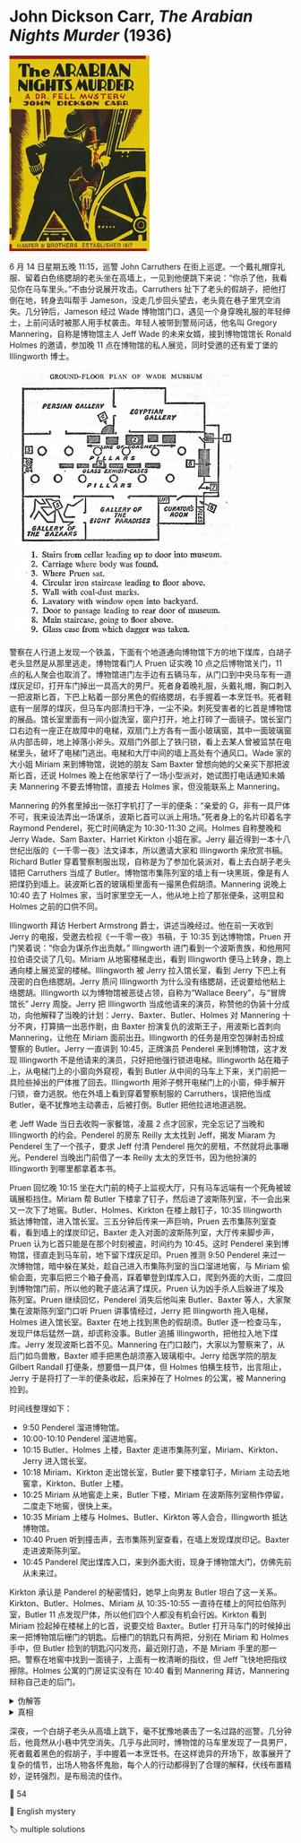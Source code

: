 # John Dickson Carr, <i>The Arabian Nights Murder</i> (1936)

<img src=images/1936_cover.jpg width=250/>

6 月 14 日星期五晚 11:15，巡警 John Carruthers 在街上巡逻。一个戴礼帽穿礼服、留着白色络腮胡的老头坐在高墙上，一见到他便跳下来说：“你杀了他，我看见你在马车里头。”不由分说展开攻击。Carruthers 扯下了老头的假胡子，把他打倒在地，转身去叫帮手 Jameson，没走几步回头望去，老头竟在巷子里凭空消失。几分钟后，Jameson 经过 Wade 博物馆门口，遇见一个身穿晚礼服的年轻绅士，上前问话时被那人用手杖袭击。年轻人被带到警局问话，他名叫 Gregory Mannering，自称是博物馆主人 Jeff Wade 的未来女婿，接到博物馆馆长 Ronald Holmes 的邀请，参加晚 11 点在博物馆的私人展览，同时受邀的还有爱丁堡的 Illingworth 博士。

<img src=images/1936_museum.jpg width=400/>

警察在人行道上发现一个铁盖，下面有个地道通向博物馆下方的地下煤库，白胡子老头显然是从那里逃走。博物馆看门人 Pruen 证实晚 10 点之后博物馆关门，11 点的私人聚会也取消了。博物馆进门左手边有五辆马车，从门口到中央马车有一道煤灰足印，打开车门掉出一具高大的男尸。死者身着晚礼服，头戴礼帽，胸口刺入一把波斯匕首，下巴上粘着一部分黑色的假络腮胡，右手握着一本烹饪书。死者鞋底有一层厚的煤灰，但马车内部清扫干净，一尘不染。刺死受害者的匕首是博物馆的展品。馆长室里面有一间小盥洗室，窗户打开，地上打碎了一面镜子。馆长室门口右边有一座正在故障中的电梯，双扇门上方各有一面小玻璃窗，其中一面玻璃窗从内部击碎，地上掉落小斧头。双扇门外部上了铁闩锁，看上去某人曾被监禁在电梯里头，破坏了电梯门逃出。电梯和大厅中间的墙上高处有个通风口。Wade 家的大小姐 Miriam 来到博物馆，说她的朋友 Sam Baxter 曾想向她的父亲买下那把波斯匕首，还说 Holmes 晚上在他家举行了一场小型派对，她试图打电话通知未婚夫 Mannering 不要去博物馆，直接去 Holmes 家，但没能联系上 Mannering。

Mannering 的外套里掉出一张打字机打了一半的便条：“亲爱的 G，非有一具尸体不可，我来设法弄出一场谋杀，波斯匕首可以派上用场。”死者身上的名片印着名字 Raymond Penderel，死亡时间确定为 10:30-11:30 之间。Holmes 自称整晚和 Jerry Wade、Sam Baxter、Harriet Kirkton 小姐在家。Jerry 最近得到一本十八世纪出版的《一千零一夜》法文译本，所以邀请大家和 Illingworth 来欣赏书稿。Richard Butler 穿着警察制服出现，自称是为了参加化装派对，看上去白胡子老头错把 Carruthers 当成了 Butler。博物馆市集陈列室的墙上有一块黑斑，像是有人把煤扔到墙上。装波斯匕首的玻璃柜里面有一撮黑色假胡须。Mannering 说晚上 10:40 去了 Holmes 家，当时家里空无一人，他从地上捡了那张便条，这明显和 Holmes 之前的口供不同。

Illingworth 拜访 Herbert Armstrong 爵士，讲述当晚经过。他在前一天收到 Jerry 的电报，受邀去检视《一千零一夜》书稿，于 10:35 到达博物馆，Pruen 开门笑着说：“你会为谋杀作出贡献。” Illingworth 进门看到一个波斯贵族，和他用阿拉伯语交谈了几句。Miriam 从地窖楼梯走出，看到 Illingworth 便马上转身，跑上通向楼上展览室的楼梯。Illingworth 被 Jerry 拉入馆长室，看到 Jerry 下巴上有茂密的白色络腮胡。Jerry 质问 Illingworth 为什么没有络腮胡，还说要给他粘上络腮胡。Illingworth 以为博物馆被恶徒占领，自称为“Wallace Beery”，与“冒牌馆长” Jerry 周旋。Jerry 把 Illingworth 当成他请来的演员，称赞他的伪装十分成功，向他解释了当晚的计划：Jerry、Baxter、Butler、Holmes 对 Mannering 十分不爽，打算搞一出恶作剧，由 Baxter 扮演复仇的波斯王子，用波斯匕首刺向 Mannering，让他在 Miriam 面前出丑。Illingworth 的任务是用空包弹射击扮成警察的 Butler。Jerry 一直讲到 10:45，正牌演员 Penderel 来到博物馆，这才发现 Illingworth 不是他请来的演员，只好把他强行锁进电梯。Illingworth 站在箱子上，从电梯门上的小窗向外窥视，看到 Butler 从中间的马车上下来，关门前把一具险些掉出的尸体推了回去。Illingworth 用斧子劈开电梯门上的小窗，伸手解开闩锁，奋力逃脱。他在外墙上看到穿着警察制服的 Carruthers，误把他当成 Butler，毫不犹豫地主动袭击，后被打倒。Butler 把他拉进地道逃脱。

老 Jeff Wade 当日去收购一家餐馆，凌晨 2 点才回家，完全忘记了当晚和 Illingworth 的约会。Penderel 的房东 Reilly 太太找到 Jeff，揭发 Miaram 为 Penderel 生了一个孩子，要求 Jeff 付清 Penderel 拖欠的房租，不然就将此事曝光。Penderel 当晚出门前借了一本 Reilly 太太的烹饪书，因为他扮演的 Illingworth 到哪里都拿着本书。

Pruen 回忆晚 10:15 坐在大门前的椅子上监视大厅，只有马车远端有一个死角被玻璃展柜挡住。Miriam 帮 Butler 下楼拿了钉子，然后进了波斯陈列室，不一会出来又一次下了地窖。Butler、Holmes、Kirkton 在楼上敲钉子，10:35 Illingworth 抵达博物馆，进入馆长室。三五分钟后传来一声巨响，Pruen 去市集陈列室查看，看到墙上的煤炭印记，Baxter 走入对面的波斯陈列室，大厅传来脚步声，Pruen 认为匕首只能是在那个时刻被盗，时间约为 10:45。这时 Penderel 来到博物馆，径直走到马车前，地下留下煤灰足印。Pruen 推测 9:50 Penderel 来过一次博物馆，暗中躲在某处，趁自己进入市集陈列室的当口溜进地窖，与 Miriam 偷偷会面，完事后把三个箱子叠高，踩着攀登到煤库入口，爬到外面的大街，二度回到博物馆门前，所以他的靴子底沾满了煤灰。Pruen 认为凶手杀人后躲进了埃及陈列室。Pruen 继续回忆，Penderel 消失后他叫来 Butler、Baxter 等人，大家聚集在波斯陈列室门口听 Pruen 讲事情经过，Jerry 把 Illingworth 拖入电梯，Holmes 进入馆长室。Baxter 在地上找到黑色的假胡须。Butler 逐一检查马车，发现尸体后猛然一跳，却谎称没事。Butler 追捕 Illingworth，把他拉入地下煤库。Jerry 发现波斯匕首不见。Mannering 在门口敲门，大家以为警察来了，从后门如鸟兽散，Baxter 顺手把黑色胡须塞入玻璃柜中。Jerry 给医学院的朋友 Gilbert Randall 打便条，想要借一具尸体，但 Holmes 怕横生枝节，出言阻止，Jerry 于是将打了一半的便条收起，后来掉在了 Holmes 的公寓，被 Mannering 捡到。

时间线整理如下：
* 9:50 Penderel 溜进博物馆。
* 10:00-10:10 Penderel 溜进地窖。
* 10:15 Butler、Holmes 上楼，Baxter 走进市集陈列室，Miriam、Kirkton、Jerry 进入馆长室。
* 10:18 Miriam、Kirkton 走出馆长室，Butler 要下楼拿钉子，Miriam 主动去地窖拿，Kirkton、Butler 上楼。
* 10:25 Miriam 从地窖走上来，Butler 下楼，Miriam 在波斯陈列室稍作停留，二度走下地窖，很快上来。
* 10:35 Miriam 上楼与 Holmes、Butler、Kirkton 等人会合，Illingworth 抵达博物馆。
* 10:40 Pruen 听到撞击声，去市集陈列室查看，在墙上发现煤炭印记。Baxter 走进波斯陈列室。
* 10:45 Panderel 爬出煤库入口，来到外面大街，现身于博物馆大门，仿佛先前从未来过。

Kirkton 承认是 Panderel 的秘密情妇，她早上向男友 Butler 坦白了这一关系。Kirkton、Butler、Holmes、Miriam 从 10:35-10:55 一直待在楼上的阿拉伯陈列室，Butler 11 点发现尸体，所以他们四个人都没有机会行凶。Kirkton 看到 Miriam 捡起掉在楼梯上的匕首，说要交给 Baxter。Butler 打开马车门的时候掉出来一把博物馆后栅门的钥匙。后栅门的钥匙只有两把，分别在 Miriam 和 Holmes 手中，但 Butler 捡到的钥匙闪闪发亮，最近刚打造，不是 Miriam 手里的那一把。警察在地窖中找到一面镜子，上面有一枚清晰的指纹，但 Jeff 飞快地把指纹擦除。Holmes 公寓的门房证实没有在 10:40 看到 Mannering 拜访，Mannering 辩称自己走的后门。

<details><summary>伪解答</summary>
从门口到马车的煤灰越走越少，而死者鞋底却有一层厚煤灰，说明死者不是自己走进马车，而是被人从地窖搬进马车。死者下颚有胶水痕迹，说明络腮胡曾完全固定在脸颊上，但现在只有部分附着于下巴上，说明凶手从死者脸上撕下络腮胡，又匆忙将它粘回。死者眼镜缎带在大衣衣领外面，也是凶手仓促将眼镜挂回。种种迹象表明凶手拿走死者的眼睛和假络腮胡，在 10:45 假扮死者走入博物馆，在地下留下煤灰痕迹，那时 Panderel 已经死亡。10:45 之后地窖入口一直有 Pruen 监视，所以凶手是在 10:15-10:45 搬运 Panderel 的尸体，唯独 10:40-10:45 的空隙 Pruen 不在岗位上。凶手 10:40 躲在地窖门马车后面，向市集陈列室丢出煤炭，引开 Pruen，搬运尸体。Miriam 10:18 带着匕首和假胡须下地窖，所以 Panderel 是在 10:20-10:40 之间被杀。

Miriam 向 Mannering 透露了恶作剧的内容，还让他复制了一把后栅门的钥匙。Miriam 约 Mannering 在地窖见面，捡起匕首是为了给他看即将“杀死”他的凶器，没想到在那里遇到了 Panderel，被敲诈一万英镑封口费。Miriam 来不及处理匕首和假胡须，叫 Panderel 赶紧离开，一个人仓促逃回楼上。Mannering 捡起匕首刺死 Panderel，假扮成死者二度进入博物馆。Mannering 没有去过 Holmes 的公寓，自然也就没有不在场证明。
</details>

<details><summary>真相</summary>
Mannering 没有去 Holmes 的公寓，便条上沾有煤灰（伏线），所以他是在杀人现场捡到了便条。这说明 Jerry 坐电梯去过地窖，在那里掉了便条。10:35 Illingworth 走向馆长室，Jerry 走出来指责他不应该浪费口舌（伏线），但 Jerry 在馆长室不应该能听到 Illingworth 说话，这说明他曾经待在电梯里。警察在电梯里没有找到除了 Illingworth 以外的指纹，说明 Jerry 擦除了电梯里的指纹。Jerry 用桌上的螺丝起子（伏线）可以简单地把电梯搞坏或者修好。Jerry 偷听到 Panderel 和 Miriam 的对话，等 Miriam 上楼后，冲出来刺死了 Panderel，然后坐电梯回到一楼，擦掉电梯内的指纹，让电梯再度故障。Mannering 目睹一切，替 Jerry 掩护搬运尸体，扮演死者二度进入博物馆。
</details>

深夜，一个白胡子老头从高墙上跳下，毫不犹豫地袭击了一名过路的巡警。几分钟后，他竟然从小巷中凭空消失。几乎与此同时，博物馆的马车里发现了一具男尸，死者戴着黑色的假胡子，手中握着一本烹饪书。在这样诡异的开场下，故事展开了复杂的情节，出场人物各怀鬼胎，每个人的行动都得到了合理的解释，伏线布置精妙，逆转强烈，是布局流的佳作。

:link: 54

:file_folder: English mystery

:label: multiple solutions

